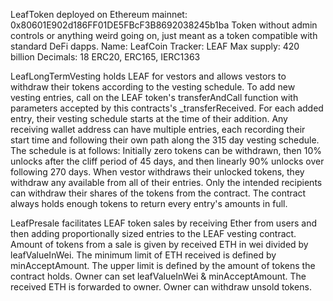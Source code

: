 LeafToken deployed on Ethereum mainnet: 0x80601E902d186FF01DE5FBcF3B8692038245b1ba
      Token without admin controls or anything weird going on, just meant as
      a token compatible with standard DeFi dapps.
      Name: LeafCoin
      Tracker: LEAF
      Max supply: 420 billion
      Decimals: 18
      ERC20, ERC165, IERC1363

LeafLongTermVesting holds LEAF for vestors and allows vestors to
      withdraw their tokens according to the vesting schedule.
      To add new vesting entries, call on the LEAF token's transferAndCall
      function with parameters accepted by this contracts's _transferReceived.
      For each added entry, their vesting schedule starts at the time of their
      addition. Any receiving wallet address can have multiple entries, each
      recording their start time and following their own path along the 315 day
      vesting schedule. The schedule is at follows:
      Initially zero tokens can be withdrawn,
      then 10% unlocks after the cliff period of 45 days,
      and then linearly 90% unlocks over following 270 days.
      When vestor withdraws their unlocked tokens, they withdraw any available
      from all of their entries.
      Only the intended recipients can withdraw their shares of the tokens
      from the contract. The contract always holds enough tokens to return
      every entry's amounts in full.

LeafPresale facilitates LEAF token sales by receiving Ether from users and
      then adding proportionally sized entries to the LEAF vesting contract.
      Amount of tokens from a sale is given by received ETH in wei divided by leafValueInWei.
      The minimum limit of ETH received is defined by minAcceptAmount.
      The upper limit is defined by the amount of tokens the contract holds.
      Owner can set leafValueInWei & minAcceptAmount.
      The received ETH is forwarded to owner.
      Owner can withdraw unsold tokens.
